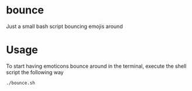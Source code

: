 # bounce
Just a small bash script bouncing emojis around

# Usage
To start having emoticons bounce around in the terminal, execute the shell script the following way

```bash
./bounce.sh
```
